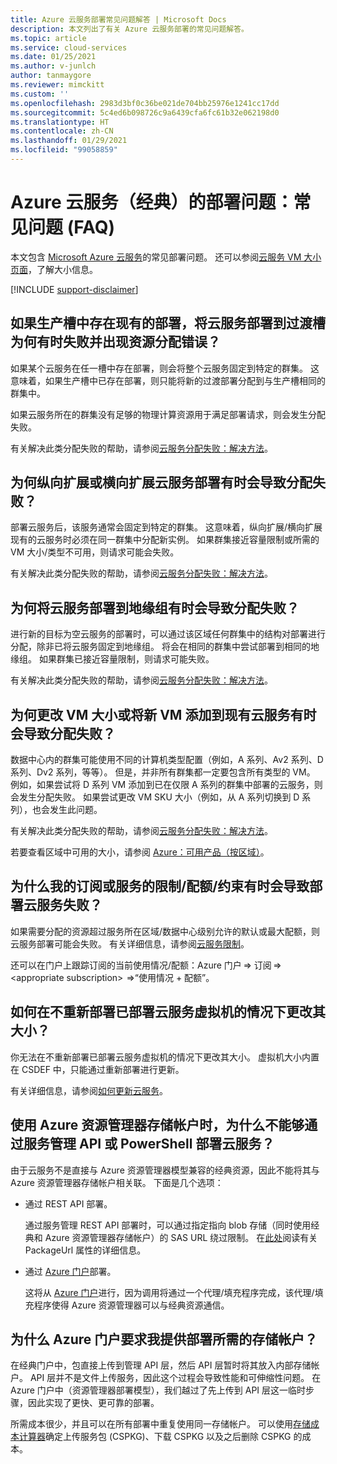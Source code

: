 ```yaml
---
title: Azure 云服务部署常见问题解答 | Microsoft Docs
description: 本文列出了有关 Azure 云服务部署的常见问题解答。
ms.topic: article
ms.service: cloud-services
ms.date: 01/25/2021
ms.author: v-junlch
author: tanmaygore
ms.reviewer: mimckitt
ms.custom: ''
ms.openlocfilehash: 2983d3bf0c36be021de704bb25976e1241cc17dd
ms.sourcegitcommit: 5c4ed6b098726c9a6439cfa6fc61b32e062198d0
ms.translationtype: HT
ms.contentlocale: zh-CN
ms.lasthandoff: 01/29/2021
ms.locfileid: "99058859"
---
```

# <a name="deployment-issues-for-azure-cloud-services-classic-frequently-asked-questions-faqs"></a>Azure 云服务（经典）的部署问题：常见问题 (FAQ)

本文包含 [Microsoft Azure 云服务](/cloud-services/)的常见部署问题。 还可以参阅[云服务 VM 大小页面](./cloud-services-sizes-specs.md)，了解大小信息。

[!INCLUDE [support-disclaimer](../../includes/support-disclaimer.md)]

## <a name="why-does-deploying-a-cloud-service-to-the-staging-slot-sometimes-fail-with-a-resource-allocation-error-if-there-is-already-an-existing-deployment-in-the-production-slot"></a>如果生产槽中存在现有的部署，将云服务部署到过渡槽为何有时失败并出现资源分配错误？
如果某个云服务在任一槽中存在部署，则会将整个云服务固定到特定的群集。 这意味着，如果生产槽中已存在部署，则只能将新的过渡部署分配到与生产槽相同的群集中。

如果云服务所在的群集没有足够的物理计算资源用于满足部署请求，则会发生分配失败。

有关解决此类分配失败的帮助，请参阅[云服务分配失败：解决方法](cloud-services-allocation-failures.md#solutions)。

## <a name="why-does-scaling-up-or-scaling-out-a-cloud-service-deployment-sometimes-result-in-allocation-failure"></a>为何纵向扩展或横向扩展云服务部署有时会导致分配失败？
部署云服务后，该服务通常会固定到特定的群集。 这意味着，纵向扩展/横向扩展现有的云服务时必须在同一群集中分配新实例。 如果群集接近容量限制或所需的 VM 大小/类型不可用，则请求可能会失败。

有关解决此类分配失败的帮助，请参阅[云服务分配失败：解决方法](cloud-services-allocation-failures.md#solutions)。

## <a name="why-does-deploying-a-cloud-service-into-an-affinity-group-sometimes-result-in-allocation-failure"></a>为何将云服务部署到地缘组有时会导致分配失败？
进行新的目标为空云服务的部署时，可以通过该区域任何群集中的结构对部署进行分配，除非已将云服务固定到地缘组。 将会在相同的群集中尝试部署到相同的地缘组。 如果群集已接近容量限制，则请求可能失败。

有关解决此类分配失败的帮助，请参阅[云服务分配失败：解决方法](cloud-services-allocation-failures.md#solutions)。

## <a name="why-does-changing-vm-size-or-adding-a-new-vm-to-an-existing-cloud-service-sometimes-result-in-allocation-failure"></a>为何更改 VM 大小或将新 VM 添加到现有云服务有时会导致分配失败？
数据中心内的群集可能使用不同的计算机类型配置（例如，A 系列、Av2 系列、D 系列、Dv2 系列，等等）。 但是，并非所有群集都一定要包含所有类型的 VM。 例如，如果尝试将 D 系列 VM 添加到已在仅限 A 系列的群集中部署的云服务，则会发生分配失败。 如果尝试更改 VM SKU 大小（例如，从 A 系列切换到 D 系列），也会发生此问题。

有关解决此类分配失败的帮助，请参阅[云服务分配失败：解决方法](cloud-services-allocation-failures.md#solutions)。

若要查看区域中可用的大小，请参阅 [Azure：可用产品（按区域）](https://azure.microsoft.com/regions/services)。

## <a name="why-does-deploying-a-cloud-service-sometime-fail-due-to-limitsquotasconstraints-on-my-subscription-or-service"></a>为什么我的订阅或服务的限制/配额/约束有时会导致部署云服务失败？
如果需要分配的资源超过服务所在区域/数据中心级别允许的默认或最大配额，则云服务部署可能会失败。 有关详细信息，请参阅[云服务限制](../azure-resource-manager/management/azure-subscription-service-limits.md#azure-cloud-services-limits)。

还可以在门户上跟踪订阅的当前使用情况/配额：Azure 门户 => 订阅 => \<appropriate subscription>  =>“使用情况 + 配额”。


## <a name="how-can-i-change-the-size-of-a-deployed-cloud-service-vm-without-redeploying-it"></a>如何在不重新部署已部署云服务虚拟机的情况下更改其大小？
你无法在不重新部署已部署云服务虚拟机的情况下更改其大小。 虚拟机大小内置在 CSDEF 中，只能通过重新部署进行更新。

有关详细信息，请参阅[如何更新云服务](cloud-services-update-azure-service.md)。

## <a name="why-am-i-not-able-to-deploy-cloud-services-through-service-management-apis-or-powershell-when-using-azure-resource-manager-storage-account"></a>使用 Azure 资源管理器存储帐户时，为什么不能够通过服务管理 API 或 PowerShell 部署云服务？ 

由于云服务不是直接与 Azure 资源管理器模型兼容的经典资源，因此不能将其与 Azure 资源管理器存储帐户相关联。 下面是几个选项： 

- 通过 REST API 部署。

    通过服务管理 REST API 部署时，可以通过指定指向 blob 存储（同时使用经典和 Azure 资源管理器存储帐户）的 SAS URL 绕过限制。 在[此处](https://docs.microsoft.com/previous-versions/azure/reference/ee460813(v=azure.100))阅读有关 PackageUrl 属性的详细信息。

- 通过 [Azure 门户](https://portal.azure.cn)部署。

    这将从 [Azure 门户](https://portal.azure.cn)进行，因为调用将通过一个代理/填充程序完成，该代理/填充程序使得 Azure 资源管理器可以与经典资源通信。 

## <a name="why-does-azure-portal-require-me-to-provide-a-storage-account-for-deployment"></a>为什么 Azure 门户要求我提供部署所需的存储帐户？

在经典门户中，包直接上传到管理 API 层，然后 API 层暂时将其放入内部存储帐户。  API 层并不是文件上传服务，因此这个过程会导致性能和可伸缩性问题。  在 Azure 门户中（资源管理器部署模型），我们越过了先上传到 API 层这一临时步骤，因此实现了更快、更可靠的部署。

所需成本很少，并且可以在所有部署中重复使用同一存储帐户。 可以使用[存储成本计算器](https://www.azure.cn/pricing/calculator/#storage1)确定上传服务包 (CSPKG)、下载 CSPKG 以及之后删除 CSPKG 的成本。

